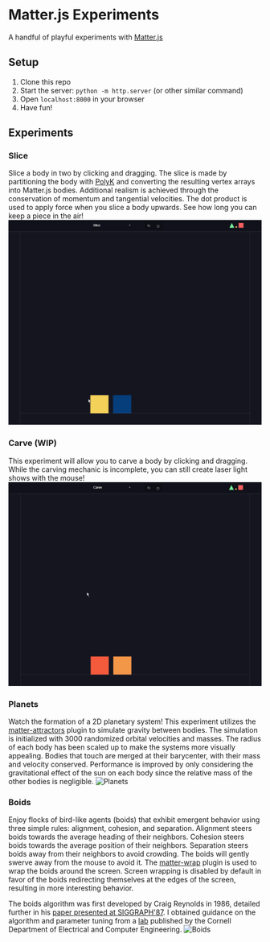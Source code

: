 # Matter.js Experiments
 A handful of playful experiments with [Matter.js](https://brm.io/matter-js/)

## Setup
1. Clone this repo
2. Start the server: `python -m http.server` (or other similar command)
3. Open `localhost:8000` in your browser
4. Have fun!

## Experiments
### Slice
Slice a body in two by clicking and dragging. The slice is made by partitioning the body with [PolyK](https://polyk.ivank.net/?p=demos&d=slice) and converting the resulting vertex arrays into Matter.js bodies. Additional realism is achieved through the conservation of momentum and tangential velocities. The dot product is used to apply force when you slice a body upwards. See how long you can keep a piece in the air!
![Slice](./media/slice.gif)

### Carve (WIP)
This experiment will allow you to carve a body by clicking and dragging. While the carving mechanic is incomplete, you can still create laser light shows with the mouse!
![Carve](./media/carve.gif)

### Planets
Watch the formation of a 2D planetary system! This experiment utilizes the [matter-attractors](https://github.com/liabru/matter-attractors) plugin to simulate gravity between bodies. The simulation is initialized with 3000 randomized orbital velocities and masses. The radius of each body has been scaled up to make the systems more visually appealing. Bodies that touch are merged at their barycenter, with their mass and velocity conserved. Performance is improved by only considering the gravitational effect of the sun on each body since the relative mass of the other bodies is negligible.
![Planets](./media/planets.gif)

### Boids
Enjoy flocks of bird-like agents (boids) that exhibit emergent behavior using three simple rules: alignment, cohesion, and separation. Alignment steers boids towards the average heading of their neighbors. Cohesion steers boids towards the average position of their neighbors. Separation steers boids away from their neighbors to avoid crowding. The boids will gently swerve away from the mouse to avoid it. The [matter-wrap](https://github.com/liabru/matter-wrap) plugin is used to wrap the boids around the screen. Screen wrapping is disabled by default in favor of the boids redirecting themselves at the edges of the screen, resulting in more interesting behavior.

The boids algorithm was first developed by Craig Reynolds in 1986, detailed further in his [paper presented at SIGGRAPH'87](https://citeseerx.ist.psu.edu/doc/10.1.1.317.3619). I obtained guidance on the algorithm and parameter tuning from a [lab](https://people.ece.cornell.edu/land/courses/ece4760/labs/s2021/Boids/Boids.html#Recommended-parameter-values) published by the Cornell Department of Electrical and Computer Engineering.
![Boids](./media/boids.gif)
